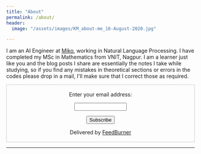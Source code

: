 ```yaml
---
title: "About"
permalink: /about/
header:
  image: "/assets/images/KM_about-me_16-August-2020.jpg"

---
```


I am an AI Engineer at [Miko](https://miko.ai/in), working in Natural Language Processing. I have completed my MSc in Mathematics from VNIT, Nagpur. I am a learner just like you and the blog posts I share are essentially the notes I take while studying, so if you find any mistakes in theoretical sections or errors in the codes please drop in a mail, I'll make sure that I correct those as required.


<script src="https://formspree.io/js/formbutton-v1.min.js" defer></script>
<script>
  window.formbutton=window.formbutton||function(){(formbutton.q=formbutton.q||[]).push(arguments)};
  formbutton("create", {action: "https://formspree.io/f/mjvpovka"})
</script>


<form style="border:1px solid #ccc;padding:3px;text-align:center;" action="https://feedburner.google.com/fb/a/mailverify" method="post" target="popupwindow" onsubmit="window.open('https://feedburner.google.com/fb/a/mailverify?uri=AKnottyMathematician', 'popupwindow', 'scrollbars=yes,width=550,height=520');return true"><p>Enter your email address:</p><p><input type="text" style="width:140px" name="email"/></p><input type="hidden" value="AKnottyMathematician" name="uri"/><input type="hidden" name="loc" value="en_US"/><input type="submit" value="Subscribe" /><p>Delivered by <a href="https://feedburner.google.com" target="_blank">FeedBurner</a></p></form>

---